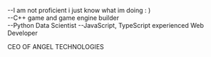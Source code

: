 --I am not proficient i just know what im doing : )  
--C++ game and game engine builder  
--Python Data Scientist 
--JavaScript, TypeScript experienced Web Developer  

CEO OF ANGEL TECHNOLOGIES

<!---
sassinzz13/sassinzz13 is a ✨ special ✨ repository because its `README.md` (this file) appears on your GitHub profile.
You can click the Preview link to take a look at your changes.
--->
